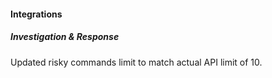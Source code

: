 
#### Integrations

##### Investigation & Response

Updated risky commands limit to match actual API limit of 10.

